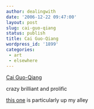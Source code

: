 ```yaml
---
author: dealingwith
date: '2006-12-22 09:47:00'
layout: post
slug: cai-guo-qiang
status: publish
title: Cai Guo-Qiang
wordpress_id: '1899'
categories:
 - art
 - elsewhere
---
```


[Cai Guo-Qiang][1]

crazy brilliant and prolific

[this one][2] is particularly up my alley

   [1]: http://www.caiguoqiang.com/projects_chron.php?id=2006

   [2]: http://www.caiguoqiang.com/project_detail.php?id=183&iid=0

